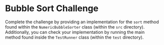 # Bubble Sort Challenge

Complete the challenge by providing an implementation for the `sort` method found 
within the `NumericBubbleSorter` class (within the `src` directory). Additionally, 
you can check your implementation by running the main method found inside the 
`TestRunner` class (within the `test` directory).
